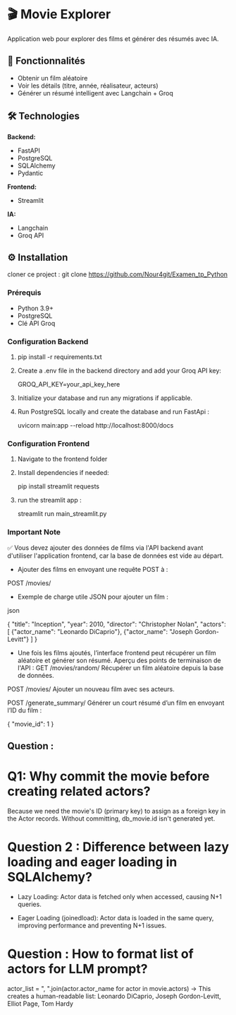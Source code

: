 # 🎬 Movie Explorer

Application web pour explorer des films et générer des résumés avec IA.

## 🚀 Fonctionnalités

- Obtenir un film aléatoire
- Voir les détails (titre, année, réalisateur, acteurs)
- Générer un résumé intelligent avec Langchain + Groq

## 🛠️ Technologies

**Backend:**
- FastAPI
- PostgreSQL
- SQLAlchemy
- Pydantic

**Frontend:**
- Streamlit

**IA:**
- Langchain
- Groq API

## ⚙️ Installation
cloner ce project : git clone https://github.com/Nour4git/Examen_tp_Python
### Prérequis
- Python 3.9+
- PostgreSQL
- Clé API Groq

### Configuration Backend

1. pip install -r requirements.txt

2. Create a .env file in the backend directory and add your Groq API key:

    GROQ_API_KEY=your_api_key_here

3. Initialize your database and run any migrations if applicable.

4. Run PostgreSQL locally and create the database and run FastApi :

      uvicorn main:app --reload
      http://localhost:8000/docs

### Configuration Frontend 

1. Navigate to the frontend folder
2. Install dependencies if needed:
     
     pip install streamlit requests

3.  run the streamlit app :
     
     streamlit run main_streamlit.py

### Important Note
  
  ✅ Vous devez ajouter des données de films via l'API backend avant d'utiliser l'application frontend, car la base de données est vide au départ.

* Ajouter des films en envoyant une requête POST à :


POST /movies/

* Exemple de charge utile JSON pour ajouter un film :

json

{
  "title": "Inception",
  "year": 2010,
  "director": "Christopher Nolan",
  "actors": [
    {"actor_name": "Leonardo DiCaprio"},
    {"actor_name": "Joseph Gordon-Levitt"}
  ]
}

* Une fois les films ajoutés, l’interface frontend peut récupérer un film aléatoire et générer son résumé.
Aperçu des points de terminaison de l'API :
GET /movies/random/
Récupérer un film aléatoire depuis la base de données.

POST /movies/
Ajouter un nouveau film avec ses acteurs.

POST /generate_summary/
Générer un court résumé d’un film en envoyant l’ID du film :

{
  "movie_id": 1
}



## Question :
 
# Q1: Why commit the movie before creating related actors?

 Because we need the movie's ID (primary key) to assign as a foreign key in the Actor records. Without committing, db_movie.id isn't generated yet.

# Question 2 : Difference between lazy loading and eager loading in SQLAlchemy?

* Lazy Loading: Actor data is fetched only when accessed, causing N+1 queries.

* Eager Loading (joinedload): Actor data is loaded in the same query, improving performance and preventing N+1 issues.
 
 # Question : How to format list of actors for LLM prompt?
 actor_list = ", ".join(actor.actor_name for actor in movie.actors)
 -> This creates a human-readable list:
    Leonardo DiCaprio, Joseph Gordon-Levitt, Elliot Page, Tom Hardy


